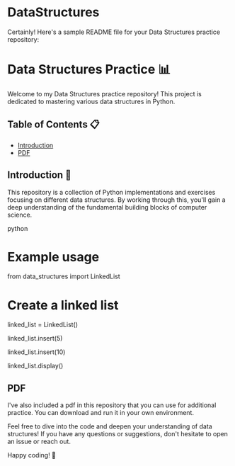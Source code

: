 # DataStructures

Certainly! Here's a sample README file for your Data Structures practice repository:

# Data Structures Practice 📊

Welcome to my Data Structures practice repository! This project is dedicated to mastering various data structures in Python.

## Table of Contents 📋

- [Introduction](#introduction)
- [PDF](#PDF)


## Introduction 🚀

This repository is a collection of Python implementations and exercises focusing on different data structures. By working through this, you'll gain a deep understanding of the fundamental building blocks of computer science.


python
# Example usage
from data_structures import LinkedList

# Create a linked list


linked_list = LinkedList()


linked_list.insert(5)


linked_list.insert(10)


linked_list.display()


## PDF

I've also included a pdf in this repository that you can use for additional practice. You can download and run it in your own environment.

Feel free to dive into the code and deepen your understanding of data structures! If you have any questions or suggestions, don't hesitate to open an issue or reach out.

Happy coding! 🚀



